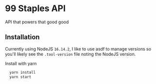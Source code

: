 
# 99 Staples API

API that powers that good good


## Installation

Currently using NodeJS `16.14.2`, I like to use asdf to manage versions so you'll likely see the `.tool-version` file noting the NodeJS version.

Install with yarn

```bash
  yarn install
  yarn start
```
